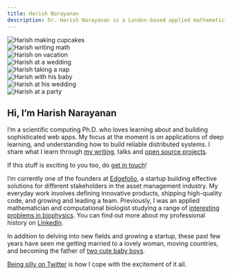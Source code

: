 ```yaml
---
title: Harish Narayanan
description: Dr. Harish Narayanan is a London-based applied mathematician, computational biologist and maker of fine web applications.
---
```


<div class="pure-g">
  <div class="pure-u-1 pure-u-sm-1-2 pure-u-md-1-3 pure-u-xl-1-4 pure-hidden-xs pure-hidden-sm">
    <img class="pure-img" src="/images/photos/harish-martina-cupcakes.jpg" alt="Harish making cupcakes">
  </div>
  <div class="pure-u-1 pure-u-sm-1-2 pure-u-md-1-3 pure-u-xl-1-4 pure-hidden-xs pure-hidden-sm">
    <img class="pure-img" src="/images/photos/harish-eivind-math.jpg" alt="Harish writing math">
  </div>
  <div class="pure-u-1 pure-u-sm-1-2 pure-u-md-1-3 pure-u-xl-1-4 pure-hidden-xs pure-hidden-sm pure-hidden-md pure-hidden-lg">
    <img class="pure-img" src="/images/photos/harish-martina-malaysia.jpg" alt="Harish on vacation">
  </div>
  <div class="pure-u-1 pure-u-sm-1-2 pure-u-md-1-3 pure-u-xl-1-4 pure-hidden-xs pure-hidden-sm pure-hidden-md pure-hidden-lg">
    <img class="pure-img" src="/images/photos/harish-varun-anju-wedding.jpg" alt="Harish at a wedding">
  </div>
  <div class="pure-u-1 pure-u-sm-1-2 pure-u-md-1-3 pure-u-xl-1-4 pure-hidden-xs">
    <img class="pure-img" src="/images/photos/harish-sleeping.jpg" alt="Harish taking a nap">
  </div>
  <div class="pure-u-1 pure-u-sm-1-2 pure-u-md-1-3 pure-u-xl-1-4 pure-hidden-xs">
    <img class="pure-img" src="/images/photos/harish-hugo-young.jpg" alt="Harish with his baby">
  </div>
  <div class="pure-u-1 pure-u-sm-1-2 pure-u-md-1-3 pure-u-xl-1-4 pure-hidden-xs">
    <img class="pure-img" src="/images/photos/harish-martina-wedding.jpg" alt="Harish at his wedding">
  </div>
  <div class="pure-u-1 pure-u-sm-1-2 pure-u-md-1-3 pure-u-xl-1-4">
    <img class="pure-img" src="/images/photos/harish-at-mollys.jpg" alt="Harish at a party">
  </div>
</div>
<div class="container">
  <article>
    <h1 id="main-description">Hi, I’m Harish Narayanan</h1>
    <p>I’m a scientific computing Ph.D. who loves learning about and building sophisticated web apps. My focus at the moment is on applications of deep learning, and understanding how to build reliable distributed systems. I share what I learn through <a href="/writing/">my writing</a>, talks and <a href="/projects/">open source projects</a>.</p>
    <p>If this stuff is exciting to you too, do <a href="mailto:mail@harishnarayanan.org">get in touch</a>!</p>
    <p>I’m currently one of the founders at <a href="https://edgefolio.com/">Edgefolio</a>, a startup building effective solutions for different stakeholders in the asset management industry. My everyday work involves defining innovative products, shipping high-quality code, and growing and leading a team. Previously, I was an applied mathematician and computational biologist studying a range of <a href="/research/">interesting problems in biophysics</a>. You can find out more about my professional history on <a href="https://www.linkedin.com/in/drharishnarayanan">LinkedIn</a>.</p>
    <p>In addition to delving into new fields and growing a startup, these past few years have seen me getting married to a lovely woman, moving countries, and becoming the father of <a href="https://narayanan.co/">two cute baby boys</a>.</p>
    <p><a href="https://twitter.com/copingbear">Being silly on Twitter</a> is how I cope with the excitement of it all.</p>
  </article>
</div>
